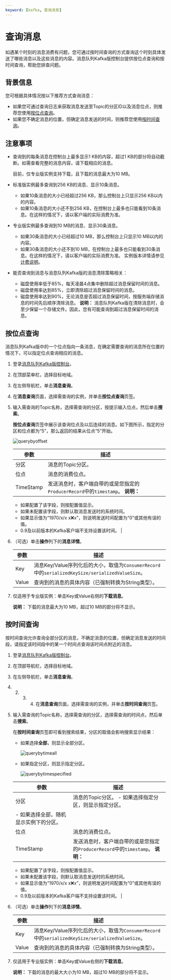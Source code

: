 ```yaml
---
keyword: [kafka, 查询消息]
---
```


# 查询消息

如遇某个时刻的消息消费有问题，您可通过按时间查询的方式查询这个时刻具体发送了哪些消息以及这些消息的内容。消息队列Kafka版控制台提供按位点查询和按时间查询，帮助您排查问题。

## 背景信息

您可根据具体情况按以下推荐方式查询消息：

-   如果您可通过查询日志来获取消息发送至Topic的分区ID以及消息位点，则推荐您使用[按位点查询](#section_x5a_pxt_51v)。
-   如果您不确定消息的位置，但确定消息发送的时间，则推荐您使用[按时间查询](#section_qkk_rm7_sae)。

## 注意事项

-   查询到的每条消息在控制台上最多显示1 KB的内容，超过1 KB的部分将自动截断。如需查看完整的消息内容，请下载相应的消息。

    目前，仅专业版实例支持下载，且下载的消息最大为10 MB。

-   标准版实例最多查询到256 KB的消息、显示10条消息。
    -   如果10条消息的大小已经超过256 KB，那么控制台上只显示256 KB以内的内容。
    -   如果10条消息的大小还不到256 KB，在控制台上最多也只能看到10条消息。在这样的情况下，请以客户端的实际消费为准。
-   专业版实例最多查询到10 MB的消息、显示30条消息。

    -   如果30条消息的大小已经超过10 MB，那么控制台上只显示10 MB以内的内容。
    -   如果30条消息的大小还不到10 MB，在控制台上最多也只能看到30条消息。在这样的情况下，请以客户端的实际消费为准。
    实例版本详情请参见[计费说明](/cn.zh-CN/产品定价/计费说明.md)。

-   能否查询到消息与消息队列Kafka版的消息清除策略相关：

    -   磁盘使用率低于85%，每天凌晨4点集中删除超过消息保留时间的消息。
    -   磁盘使用率达到85%，立即清除超过消息保留时间的消息。
    -   磁盘使用率达到90%，无论消息是否超过消息保留时间，按服务端存储消息的时间先后顺序清除消息。
    **说明：** 消息队列Kafka版在清除消息时，会至少保留一个存储文件。因此，您有可能查询到超过消息保留时间的消息。


## 按位点查询

消息队列Kafka版中的一个位点指向一条消息，在确定需要查询的消息所在位置的情况下，可以指定位点查询相应的消息。

1.  登录[消息队列Kafka版控制台](https://kafka.console.aliyun.com)。
2.  在顶部菜单栏，选择目标地域。
3.  在左侧导航栏，单击**消息查询**。
4.  在**消息查询**页面，选择需查询的实例，并单击**按位点查询**页签。
5.  输入需查询的Topic名称，选择需查询的分区，按提示输入位点，然后单击**搜索**。

    **按位点查询**页签中展示该查询位点及以后连续的消息。如下图所示，指定的分区和位点都为“5”，那么返回的结果从位点“5”开始。

    ![querybyoffset](https://static-aliyun-doc.oss-accelerate.aliyuncs.com/assets/img/zh-CN/5116119951/p53123.png)

    |参数|描述|
    |--|--|
    |分区|消息的Topic分区。|
    |位点|消息的消费位点。|
    |TimeStamp|发送消息时，客户端自带的或是您指定的`ProducerRecord`中的`timestamp`。 **说明：**

    -   如果配置了该字段，则按配置值显示。
    -   如果未配置该字段，则默认取消息发送时的系统时间。
    -   如果显示值为“1970/x/x x:x:x”，则说明发送时间配置为“0”或其他有误的值。
    -   0.9及以前版本的Kafka客户端不支持设置该时间。 |

6.  （可选）单击**操作**列下的**消息详情**。

    |参数|描述|
    |--|--|
    |Key|消息Key/Value序列化后的大小，取值为`ConsumerRecord`中的`serializedKeySize/serializedValueSize`。|
    |Value|查询到的消息的具体内容（已强制转换为String类型）。|

7.  仅适用于专业版实例：单击Key或Value右侧的**下载消息**。

    **说明：** 下载的消息最大为10 MB，超过10 MB的部分将不显示。


## 按时间查询

按时间查询允许查询全部分区的消息，不确定消息的位置，但确定消息发送的时间段，请指定该时间段中的某一个时间点查询该时间点附近的消息。

1.  登录[消息队列Kafka版控制台](https://kafka.console.aliyun.com)。

2.  在顶部导航栏，选择目标地域。

3.  在左侧导航栏，单击**消息查询**。


1.  2.  3.  4.  在**消息查询**页面，选择需查询的实例，并单击**按时间查询**页签。
5.  输入需查询的Topic名称，选择需查询的分区，选择需查询的时间点，然后单击**搜索**。

    在**按时间查询**页签即可看到搜索结果，分区的取值会影响搜索显示结果：

    -   如果选择**全部**，则显示全部分区。

        ![querybytimeall](https://static-aliyun-doc.oss-accelerate.aliyuncs.com/assets/img/zh-CN/5116119951/p53127.png)

    -   如果指定分区，则显示指定分区。

        ![querybytimespecified](https://static-aliyun-doc.oss-accelerate.aliyuncs.com/assets/img/zh-CN/5116119951/p53128.png)

    |参数|描述|
    |--|--|
    |分区|消息的Topic分区。     -   如果选择指定分区，则显示指定分区。
    -   如果选择全部，随机显示实例下的分区。 |
    |位点|消息的消费位点。|
    |TimeStamp|发送消息时，客户端自带的或是您指定的`ProducerRecord`中的`timestamp`。 **说明：**

    -   如果配置了该字段，则按配置值显示。
    -   如果未配置该字段，则默认取消息发送时的系统时间。
    -   如果显示值为“1970/x/x x:x:x”，则说明发送时间配置为“0”或其他有误的值。
    -   0.9及以前版本的Kafka客户端不支持设置该时间。 |

6.  （可选）单击**操作**列下的**消息详情**。

    |参数|描述|
    |--|--|
    |Key|消息Key/Value序列化后的大小，取值为`ConsumerRecord`中的`serializedKeySize/serializedValueSize`。|
    |Value|查询到的消息的具体内容（已强制转换为String类型）。|

7.  仅适用于专业版实例：单击Key或Value右侧的**下载消息**。

    **说明：** 下载的消息的最大大小为10 MB，超过10 MB的部分将不显示。


